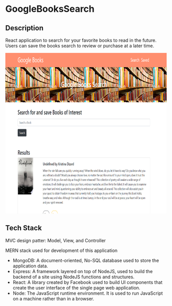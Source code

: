 # GoogleBooksSearch

## Description

React application to search for your favorite books to read in the future. Users can save the books search to review or purchase at a later time. 

<img src="client/public/Capture.PNG" height="500px" alt="Card View"/>

## Tech Stack

MVC design patter: Model, View, and Controller

MERN stack used for development of this application
- MongoDB: A document-oriented, No-SQL database used to store the application data.
- Express: A framework layered on top of NodeJS, used to build the backend of a site using NodeJS functions and structures.
- React: A library created by Facebook used to build UI components that create the user interface of the single page web application.
- Node: The JavaScript runtime environment. It is used to run JavaScript on a machine rather than in a browser.

